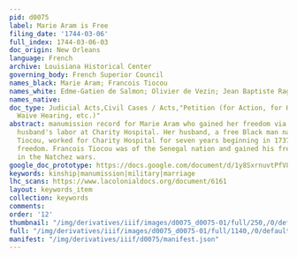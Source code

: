 ```yaml
---
pid: d0075
label: Marie Aram is Free
filing_date: '1744-03-06'
full_index: 1744-03-06-03
doc_origin: New Orleans
language: French
archive: Louisiana Historical Center
governing_body: French Superior Council
names_black: Marie Aram; Francois Tiocou
names_white: Edme-Gatien de Salmon; Olivier de Vezin; Jean Baptiste Raguet
names_native:
doc_type: Judicial Acts,Civil Cases / Acts,"Petition (for Action, for Hearing, to
  Waive Hearing, etc.)"
abstract: manumission record for Marie Aram who gained her freedom via her and her
  husband's labor at Charity Hospital. Her husband, a free Black man named Francois
  Tiocou, worked for Charity Hospital for seven years beginning in 1737 for his wife's
  freedom. Francois Tiocou was of the Senegal nation and gained his freedom from service
  in the Natchez wars.
google_doc_prototype: https://docs.google.com/document/d/1y8SxrnuvtPfV8dGukHnWlRzv11ZhTpX2ar4RGxJ_pmM/edit?usp=sharing
keywords: kinship|manumission|military|marriage
lhc_scans: https://www.lacolonialdocs.org/document/6161
layout: keywords_item
collection: keywords
comments:
order: '12'
thumbnail: "/img/derivatives/iiif/images/d0075_d0075-01/full/250,/0/default.jpg"
full: "/img/derivatives/iiif/images/d0075_d0075-01/full/1140,/0/default.jpg"
manifest: "/img/derivatives/iiif/d0075/manifest.json"
---
```

